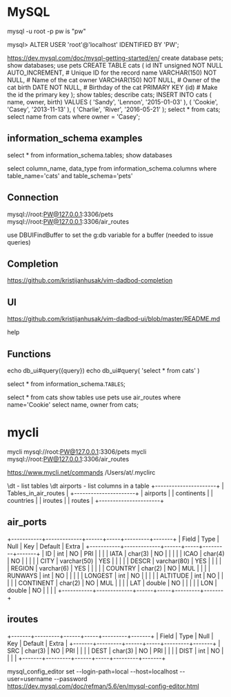 

# MySQL

mysql -u root -p
pw is "pw"


mysql> ALTER USER 'root'@'localhost' IDENTIFIED BY 'PW';

https://dev.mysql.com/doc/mysql-getting-started/en/
create database pets;
show databases;
use pets
CREATE TABLE cats
(
  id              INT unsigned NOT NULL AUTO_INCREMENT, # Unique ID for the record
  name            VARCHAR(150) NOT NULL,                # Name of the cat
  owner           VARCHAR(150) NOT NULL,                # Owner of the cat
  birth           DATE NOT NULL,                        # Birthday of the cat
  PRIMARY KEY     (id)                                  # Make the id the primary key
);
show tables;
describe cats;
INSERT INTO cats ( name, owner, birth) VALUES
  ( 'Sandy', 'Lennon', '2015-01-03' ),
  ( 'Cookie', 'Casey', '2013-11-13' ),
  ( 'Charlie', 'River', '2016-05-21' );
select * from cats;
select name from cats where owner = 'Casey';

## information_schema examples
select * from information_schema.tables;
show databases

select column_name, data_type from information_schema.columns
where table_name='cats' and table_schema='pets'


## Connection
mysql://root:PW@127.0.0.1:3306/pets
mysql://root:PW@127.0.0.1:3306/air_routes

use DBUIFindBuffer to set the g:db variable for a buffer (needed to issue queries)

## Completion
https://github.com/kristijanhusak/vim-dadbod-completion

## UI
https://github.com/kristijanhusak/vim-dadbod-ui/blob/master/README.md

help

## Functions
echo db_ui#query({query})
echo db_ui#query( 'select * from cats' )

select * from information_schema.`TABLES`;

select * from cats
show tables
use pets
use air_routes
where name='Cookie'
select name, owner from cats;

# mycli
mycli mysql://root:PW@127.0.0.1:3306/pets
mycli mysql://root:PW@127.0.0.1:3306/air_routes

https://www.mycli.net/commands
/Users/at/.myclirc

\dt    - list tables
\dt airports - list columns in a table
+----------------------+
| Tables_in_air_routes |
+----------------------+
| airports             |
| continents           |
| countries            |
| iroutes              |
| routes               |
+----------------------+

## air_ports
+-----------+-------------+------+-----+---------+-------+
| Field     | Type        | Null | Key | Default | Extra |
+-----------+-------------+------+-----+---------+-------+
| ID        | int         | NO   | PRI | <null>  |       |
| IATA      | char(3)     | NO   |     | <null>  |       |
| ICAO      | char(4)     | NO   |     | <null>  |       |
| CITY      | varchar(50) | YES  |     | <null>  |       |
| DESCR     | varchar(80) | YES  |     | <null>  |       |
| REGION    | varchar(6)  | YES  |     | <null>  |       |
| COUNTRY   | char(2)     | NO   | MUL | <null>  |       |
| RUNWAYS   | int         | NO   |     | <null>  |       |
| LONGEST   | int         | NO   |     | <null>  |       |
| ALTITUDE  | int         | NO   |     | <null>  |       |
| CONTINENT | char(2)     | NO   | MUL | <null>  |       |
| LAT       | double      | NO   |     | <null>  |       |
| LON       | double      | NO   |     | <null>  |       |
+-----------+-------------+------+-----+---------+-------+

## iroutes
+-------+---------+------+-----+---------+-------+
| Field | Type    | Null | Key | Default | Extra |
+-------+---------+------+-----+---------+-------+
| SRC   | char(3) | NO   | PRI | <null>  |       |
| DEST  | char(3) | NO   | PRI | <null>  |       |
| DIST  | int     | NO   |     | <null>  |       |
+-------+---------+------+-----+---------+-------+


mysql_config_editor set --login-path=local --host=localhost --user=username --password
https://dev.mysql.com/doc/refman/5.6/en/mysql-config-editor.html








